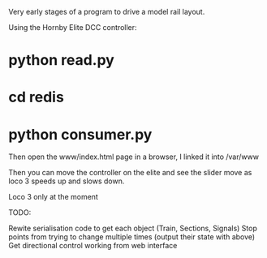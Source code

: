 Very early stages of a program to drive a model rail layout.

Using the Hornby Elite DCC controller:

# python read.py
# cd redis
# python consumer.py 

Then open the www/index.html page in a browser, I linked it into /var/www

Then you can move the controller on the elite and see the slider move as loco 3 speeds up and slows down.

Loco 3 only at the moment

TODO:

Rewite serialisation code to get each object (Train, Sections, Signals)
Stop points from trying to change multiple times (output their state with above)
Get directional control working from web interface
